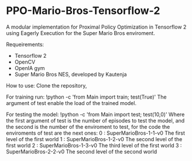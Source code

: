 # PPO-Mario-Bros-Tensorflow-2
A modular implementation for Proximal Policy Optimization in Tensorflow 2 using Eagerly Execution for the Super Mario Bros enviroment.

Requeirements:
- Tensorflow 2
- OpenCV
- OpenIA gym
- Super Mario Bros NES, developed by Kautenja

How to use:
Clone the repository,

For training run:
!python -c 'from Main import train; test(True)'
The argument of test enable the load of the trained model.

For testing the model:
!python -c 'from Main import test; test(10,0)'
Where the first argument of test is the number of episodes to test the model, and the second is the number of the enviroment to test,
for the code the enviroments of test are the next ones:
0 : SuperMarioBros-1-1-v0
The first level of the first world
1 : SuperMarioBros-1-2-v0 
The second level of the first world
2 : SuperMarioBros-1-3-v0
The third level of the first world
3 : SuperMarioBros-2-2-v0
The second level of the second world
